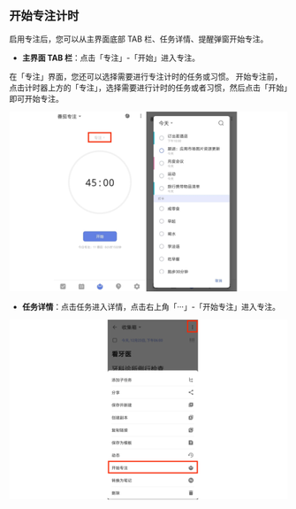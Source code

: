 ## 开始专注计时

启用专注后，您可以从主界面底部 TAB 栏、任务详情、提醒弹窗开始专注。
* **主界面 TAB 栏**：点击「专注」-「开始」进入专注。

在「专注」界面，您还可以选择需要进行专注计时的任务或习惯。
开始专注前，点击计时器上方的「专注」，选择需要进行计时的任务或者习惯，然后点击「开始」即可开始专注。

![](../../images/android/129.png)

* **任务详情**：点击任务进入详情，点击右上角「···」-「开始专注」进入专注。

![](../../images/android/130.png)


